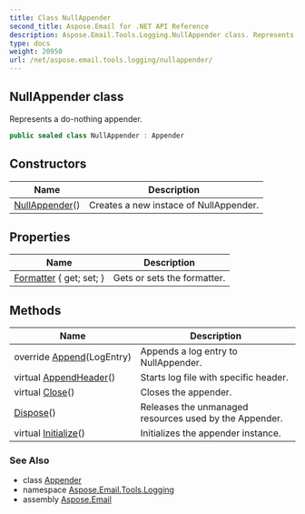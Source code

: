 ```yaml
---
title: Class NullAppender
second_title: Aspose.Email for .NET API Reference
description: Aspose.Email.Tools.Logging.NullAppender class. Represents a donothing appender
type: docs
weight: 20950
url: /net/aspose.email.tools.logging/nullappender/
---
```

## NullAppender class

Represents a do-nothing appender.

```csharp
public sealed class NullAppender : Appender
```

## Constructors

| Name | Description |
| --- | --- |
| [NullAppender](nullappender/)() | Creates a new instace of NullAppender. |

## Properties

| Name | Description |
| --- | --- |
| [Formatter](../../aspose.email.tools.logging/appender/formatter/) { get; set; } | Gets or sets the formatter. |

## Methods

| Name | Description |
| --- | --- |
| override [Append](../../aspose.email.tools.logging/nullappender/append/)(LogEntry) | Appends a log entry to NullAppender. |
| virtual [AppendHeader](../../aspose.email.tools.logging/appender/appendheader/)() | Starts log file with specific header. |
| virtual [Close](../../aspose.email.tools.logging/appender/close/)() | Closes the appender. |
| [Dispose](../../aspose.email.tools.logging/appender/dispose/)() | Releases the unmanaged resources used by the Appender. |
| virtual [Initialize](../../aspose.email.tools.logging/appender/initialize/)() | Initializes the appender instance. |

### See Also

* class [Appender](../appender/)
* namespace [Aspose.Email.Tools.Logging](../../aspose.email.tools.logging/)
* assembly [Aspose.Email](../../)



